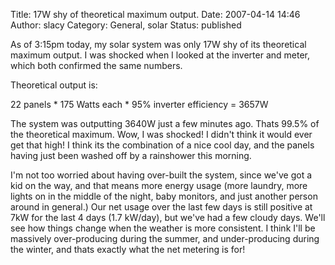 Title: 17W shy of theoretical maximum output.
Date: 2007-04-14 14:46
Author: slacy
Category: General, solar
Status: published

As of 3:15pm today, my solar system was only 17W shy of its theoretical
maximum output. I was shocked when I looked at the inverter and meter,
which both confirmed the same numbers.

Theoretical output is:

22 panels \* 175 Watts each \* 95% inverter efficiency = 3657W

The system was outputting 3640W just a few minutes ago. Thats 99.5% of
the theoretical maximum. Wow, I was shocked! I didn't think it would
ever get that high! I think its the combination of a nice cool day, and
the panels having just been washed off by a rainshower this morning.

I'm not too worried about having over-built the system, since we've got
a kid on the way, and that means more energy usage (more laundry, more
lights on in the middle of the night, baby monitors, and just another
person around in general.) Our net usage over the last few days is still
positive at 7kW for the last 4 days (1.7 kW/day), but we've had a few
cloudy days. We'll see how things change when the weather is more
consistent. I think I'll be massively over-producing during the summer,
and under-producing during the winter, and thats exactly what the net
metering is for!
